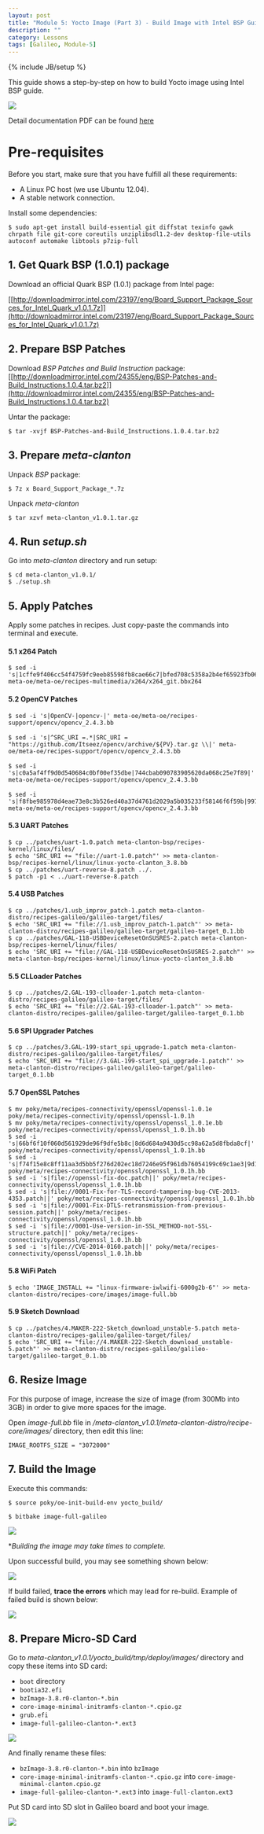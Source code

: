 ```yaml
---
layout: post
title: "Module 5: Yocto Image (Part 3) - Build Image with Intel BSP Guide"
description: ""
category: Lessons
tags: [Galileo, Module-5]
---
```

{% include JB/setup %}


This guide shows a step-by-step on how to build Yocto image using Intel BSP guide.

![](/img/bsp-guide.png)

Detail documentation PDF can be found [here](http://downloadmirror.intel.com/23197/eng/Quark_BSP_BuildandSWUserGuide_329687_006.pdf)

# Pre-requisites

Before you start, make sure that you have fulfill all these requirements:

* A Linux PC host (we use Ubuntu 12.04).
* A stable network connection.

Install some dependencies:

<pre>
<code>$ sudo apt-get install build-essential git diffstat texinfo gawk chrpath file git-core coreutils unziplibsdl1.2-dev desktop-file-utils autoconf automake libtools p7zip-full</code>
</pre>

## 1. Get Quark BSP (1.0.1) package

Download an official Quark BSP (1.0.1) package from Intel page: 

[[http://downloadmirror.intel.com/23197/eng/Board_Support_Package_Sources_for_Intel_Quark_v1.0.1.7z]](http://downloadmirror.intel.com/23197/eng/Board_Support_Package_Sources_for_Intel_Quark_v1.0.1.7z)

## 2. Prepare BSP Patches

Download *BSP Patches and Build Instruction* package:
[[http://downloadmirror.intel.com/24355/eng/BSP-Patches-and-Build_Instructions.1.0.4.tar.bz2]](http://downloadmirror.intel.com/24355/eng/BSP-Patches-and-Build_Instructions.1.0.4.tar.bz2)

Untar the package:

<pre>
<code>$ tar -xvjf BSP-Patches-and-Build_Instructions.1.0.4.tar.bz2</code>
</pre>

## 3. Prepare *meta-clanton*

Unpack *BSP* package:

<pre>
<code>$ 7z x Board_Support_Package_*.7z</code>
</pre>

Unpack *meta-clanton*

<pre>
<code>$ tar xzvf meta-clanton_v1.0.1.tar.gz</code>
</pre>

## 4. Run *setup.sh*

Go into *meta-clanton* directory and run setup:

<pre>
<code>$ cd meta-clanton_v1.0.1/</code>
<code>$ ./setup.sh</code>
</pre>

## 5. Apply Patches

Apply some patches in recipes. Just copy-paste the commands into terminal and execute. 

#### 5.1 x264 Patch

<pre>
<code>$ sed -i 's|1cffe9f406cc54f4759fc9eeb85598fb8cae66c7|bfed708c5358a2b4ef65923fb0683cefa9184e6f|' meta-oe/meta-oe/recipes-multimedia/x264/x264_git.bbx264</code>
</pre>

#### 5.2 OpenCV Patches

<pre>
<code>$ sed -i 's|OpenCV-|opencv-|' meta-oe/meta-oe/recipes-support/opencv/opencv_2.4.3.bb</code>

<code>$ sed -i 's|^SRC_URI =.*|SRC_URI = "https://github.com/Itseez/opencv/archive/${PV}.tar.gz \\|' meta-oe/meta-oe/recipes-support/opencv/opencv_2.4.3.bb</code>

<code>$ sed -i 's|c0a5af4ff9d0d540684c0bf00ef35dbe|744cbab090783905620da068c25e7f89|' meta-oe/meta-oe/recipes-support/opencv/opencv_2.4.3.bb</code>

<code>$ sed -i 's|f8fbe985978d4eae73e8c3b526ed40a37d4761d2029a5b035233f58146f6f59b|99786101446911cbb0c01761364c7c5eabd6a5df4f35cf88388dbec9bbd998c3|' meta-oe/meta-oe/recipes-support/opencv/opencv_2.4.3.bb</code>
</pre>

#### 5.3 UART Patches

<pre>
<code>$ cp ../patches/uart-1.0.patch meta-clanton-bsp/recipes-kernel/linux/files/</code>
<code>$ echo 'SRC_URI += "file://uart-1.0.patch"' >> meta-clanton-bsp/recipes-kernel/linux/linux-yocto-clanton_3.8.bb</code>
<code>$ cp ../patches/uart-reverse-8.patch ../.</code>
<code>$ patch -p1 < ../uart-reverse-8.patch</code>
</pre>

#### 5.4 USB Patches

<pre>
<code>$ cp ../patches/1.usb_improv_patch-1.patch meta-clanton-distro/recipes-galileo/galileo-target/files/</code>
<code>$ echo 'SRC_URI += "file://1.usb_improv_patch-1.patch"' >> meta-clanton-distro/recipes-galileo/galileo-target/galileo-target_0.1.bb</code>
<code>$ cp ../patches/GAL-118-USBDeviceResetOnSUSRES-2.patch meta-clanton-bsp/recipes-kernel/linux/files/</code>
<code>$ echo 'SRC_URI += "file://GAL-118-USBDeviceResetOnSUSRES-2.patch"' >> meta-clanton-bsp/recipes-kernel/linux/linux-yocto-clanton_3.8.bb</code>
</pre>

#### 5.5 CLLoader Patches

<pre>
<code>$ cp ../patches/2.GAL-193-clloader-1.patch meta-clanton-distro/recipes-galileo/galileo-target/files/</code>
<code>$ echo 'SRC_URI += "file://2.GAL-193-clloader-1.patch"' >> meta-clanton-distro/recipes-galileo/galileo-target/galileo-target_0.1.bb</code>
</pre>

#### 5.6 SPI Upgrader Patches

<pre>
<code>$ cp ../patches/3.GAL-199-start_spi_upgrade-1.patch meta-clanton-distro/recipes-galileo/galileo-target/files/</code>
<code>$ echo 'SRC_URI += "file://3.GAL-199-start_spi_upgrade-1.patch"' >> meta-clanton-distro/recipes-galileo/galileo-target/galileo-target_0.1.bb</code>
</pre>

#### 5.7 OpenSSL Patches

<pre>
<code>$ mv poky/meta/recipes-connectivity/openssl/openssl-1.0.1e    poky/meta/recipes-connectivity/openssl/openssl-1.0.1h</code>
<code>$ mv poky/meta/recipes-connectivity/openssl/openssl_1.0.1e.bb poky/meta/recipes-connectivity/openssl/openssl_1.0.1h.bb</code>
<code>$ sed -i 's|66bf6f10f060d561929de96f9dfe5b8c|8d6d684a9430d5cc98a62a5d8fbda8cf|' poky/meta/recipes-connectivity/openssl/openssl_1.0.1h.bb</code>
<code>$ sed -i 's|f74f15e8c8ff11aa3d5bb5f276d202ec18d7246e95f961db76054199c69c1ae3|9d1c8a9836aa63e2c6adb684186cbd4371c9e9dcc01d6e3bb447abf2d4d3d093|' poky/meta/recipes-connectivity/openssl/openssl_1.0.1h.bb</code>
<code>$ sed -i 's|file://openssl-fix-doc.patch||' poky/meta/recipes-connectivity/openssl/openssl_1.0.1h.bb</code>
<code>$ sed -i 's|file://0001-Fix-for-TLS-record-tampering-bug-CVE-2013-4353.patch||' poky/meta/recipes-connectivity/openssl/openssl_1.0.1h.bb</code>
<code>$ sed -i 's|file://0001-Fix-DTLS-retransmission-from-previous-session.patch||' poky/meta/recipes-connectivity/openssl/openssl_1.0.1h.bb</code>
<code>$ sed -i 's|file://0001-Use-version-in-SSL_METHOD-not-SSL-structure.patch||' poky/meta/recipes-connectivity/openssl/openssl_1.0.1h.bb</code>
<code>$ sed -i 's|file://CVE-2014-0160.patch||' poky/meta/recipes-connectivity/openssl/openssl_1.0.1h.bb</code>
</pre>

#### 5.8 WiFi Patch

<pre>
<code>$ echo 'IMAGE_INSTALL += "linux-firmware-iwlwifi-6000g2b-6"' >> meta-clanton-distro/recipes-core/images/image-full.bb</code>
</pre>

#### 5.9 Sketch Download

<pre>
<code>$ cp ../patches/4.MAKER-222-Sketch_download_unstable-5.patch meta-clanton-distro/recipes-galileo/galileo-target/files/</code>
<code>$ echo 'SRC_URI += "file://4.MAKER-222-Sketch_download_unstable-5.patch"' >> meta-clanton-distro/recipes-galileo/galileo-target/galileo-target_0.1.bb</code>
</pre>

## 6. Resize Image

For this purpose of image, increase the size of image (from 300Mb into 3GB) in order to give more spaces for the image. 

Open *image-full.bb* file in */meta-clanton_v1.0.1/meta-clanton-distro/recipe-core/images/* directory, then edit this line:

<code>IMAGE_ROOTFS_SIZE = "3072000"</code>

## 7. Build the Image

Execute this commands:

<code>$ source poky/oe-init-build-env yocto_build/</code>

<code>$ bitbake image-full-galileo</code>

![](/img/bitbake.png)

**Building the image may take times to complete.*

Upon successful build, you may see something shown below:

![](/img/bitbake-2.png)

If build failed, **trace the errors** which may lead for re-build. Example of failed build is shown below:

![](/img/bitbake-3.png)

## 8. Prepare Micro-SD Card

Go to *meta-clanton_v1.0.1/yocto_build/tmp/deploy/images/* directory and copy these items into SD card:

* <code>boot</code> directory
* <code>bootia32.efi</code>
* <code>bzImage-3.8.r0-clanton-*.bin</code>
* <code>core-image-minimal-initramfs-clanton-*.cpio.gz</code>
* <code>grub.efi</code>
* <code>image-full-galileo-clanton-*.ext3</code>

![](/img/copy-sd-card.png)

And finally rename these files:

* <code>bzImage-3.8.r0-clanton-*.bin</code> into <code>bzImage</code>
* <code>core-image-minimal-initramfs-clanton-*.cpio.gz</code> into <code>core-image-minimal-clanton.cpio.gz</code>
* <code>image-full-galileo-clanton-*.ext3</code> into <code>image-full-clanton.ext3</code>

Put SD card into SD slot in Galileo board and boot your image.

![](/img/insert-sd.png)











